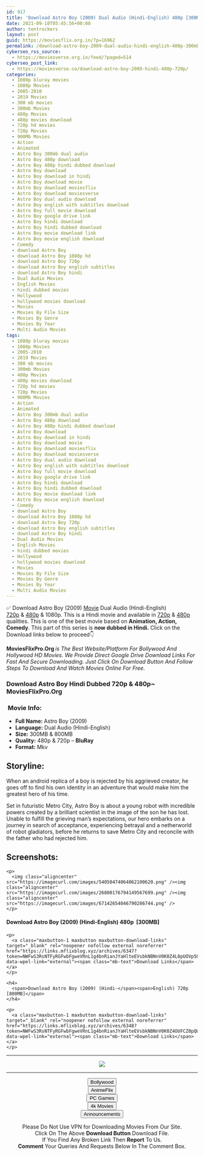 ```yaml
---
id: 917
title: 'Download Astro Boy (2009) Dual Audio (Hindi-English) 480p [300MB] || 720p [800MB]'
date: 2021-09-10T05:45:56+00:00
author: tentrockers
layout: post
guid: https://moviesflix.org.in/?p=16962
permalink: /download-astro-boy-2009-dual-audio-hindi-english-480p-300mb-720p-800mb/
cyberseo_rss_source:
  - https://moviesverse.org.in/feed/?paged=514
cyberseo_post_link:
  - https://moviesverse.co/download-astro-boy-2009-hindi-480p-720p/
categories:
  - 1080p bluray movies
  - 1080p Movies
  - 2005-2010
  - 2019 Movies
  - 300 mb movies
  - 300mb Movies
  - 480p Movies
  - 480p movies download
  - 720p hd movies
  - 720p Movies
  - 900Mb Movies
  - Action
  - Animated
  - Astro Boy 300mb dual audio
  - Astro Boy 480p download
  - Astro Boy 480p hindi dubbed download
  - Astro Boy download
  - Astro Boy download in hindi
  - Astro Boy download movie
  - Astro Boy download moviesflix
  - Astro Boy download moviesverse
  - Astro Boy dual audio download
  - Astro Boy english with subtitles download
  - Astro Boy full movie download
  - Astro Boy google drive link
  - Astro Boy hindi download
  - Astro Boy hindi dubbed download
  - Astro Boy movie download link
  - Astro Boy movie english download
  - Comedy
  - download Astro Boy
  - download Astro Boy 1080p hd
  - download Astro Boy 720p
  - download Astro Boy english subtitles
  - download Astro Boy hindi
  - Dual Audio Movies
  - English Movies
  - hindi dubbed movies
  - Hollywood
  - hollywood movies download
  - Movies
  - Movies By File Size
  - Movies By Genre
  - Movies By Year
  - Multi Audio Movies
tags:
  - 1080p bluray movies
  - 1080p Movies
  - 2005-2010
  - 2019 Movies
  - 300 mb movies
  - 300mb Movies
  - 480p Movies
  - 480p movies download
  - 720p hd movies
  - 720p Movies
  - 900Mb Movies
  - Action
  - Animated
  - Astro Boy 300mb dual audio
  - Astro Boy 480p download
  - Astro Boy 480p hindi dubbed download
  - Astro Boy download
  - Astro Boy download in hindi
  - Astro Boy download movie
  - Astro Boy download moviesflix
  - Astro Boy download moviesverse
  - Astro Boy dual audio download
  - Astro Boy english with subtitles download
  - Astro Boy full movie download
  - Astro Boy google drive link
  - Astro Boy hindi download
  - Astro Boy hindi dubbed download
  - Astro Boy movie download link
  - Astro Boy movie english download
  - Comedy
  - download Astro Boy
  - download Astro Boy 1080p hd
  - download Astro Boy 720p
  - download Astro Boy english subtitles
  - download Astro Boy hindi
  - Dual Audio Movies
  - English Movies
  - hindi dubbed movies
  - Hollywood
  - hollywood movies download
  - Movies
  - Movies By File Size
  - Movies By Genre
  - Movies By Year
  - Multi Audio Movies
---
```

<div class="thecontent clearfix">
  <p>
    ✅ Download Astro Boy (2009) <a href="https://moviesverse.co/category/movies/" data-wpel-link="internal">Movie</a> Dual Audio (Hindi-English) <a href="https://moviesverse.co/720p-movies/" data-wpel-link="internal">720p</a>&nbsp;&&nbsp;<a href="https://moviesverse.co/480p-movies/" data-wpel-link="internal">480p</a> & 1080p. This is a Hindi movie and available in <a href="https://moviesverse.co/720p-movies/" data-wpel-link="internal">720p</a>&nbsp;&&nbsp;<a href="https://moviesverse.co/480p-movies/" data-wpel-link="internal">480p</a> qualities. This is one of the best movie based on <strong>Animation, Action, Comedy</strong>. This part of this series is <strong>now dubbed in <span>Hindi.&nbsp;</span></strong><span>Click on the Download links below to proceed👇</span>
  </p>
  
  <p>
    <strong><span>MoviesFlixPro.Org&nbsp;</span></strong><em>is The Best Website/Platform For Bollywood And Hollywood HD Movies. We Provide Direct Google Drive Download Links For Fast And Secure Downloading. Just Click On Download Button And Follow Steps To&nbsp;Download And Watch Movies Online For Free.</em>
  </p>
  
  <h3>
    <span>Download Astro Boy Hindi Dubbed 720p & 480p~ MoviesFlixPro.Org</span>
  </h3>
  
  <h3>
    <span>&nbsp;Movie Info:&nbsp;</span>
  </h3>
  
  <ul>
    <li>
      <strong>Full Name: </strong>Astro Boy (2009)
    </li>
    <li>
      <strong>Language:</strong> Dual Audio (Hindi-English)
    </li>
    <li>
      <strong>Size:</strong> 300MB & 800MB
    </li>
    <li>
      <strong>Quality:</strong> 480p & 720p – <span><strong>BluRay</strong></span>
    </li>
    <li>
      <strong>Format:</strong>&nbsp;Mkv
    </li>
  </ul>
  
  <h2>
    <span>Storyline:</span>
  </h2>
  
  <p>
    When an android replica of a boy is rejected by his aggrieved creator, he goes off to find his own identity in an adventure that would make him the greatest hero of his time.
  </p>
  
  <div>
    Set in futuristic Metro City, Astro Boy is about a young robot with incredible powers created by a brilliant scientist in the image of the son he has lost. Unable to fulfill the grieving man’s expectations, our hero embarks on a journey in search of acceptance, experiencing betrayal and a netherworld of robot gladiators, before he returns to save Metro City and reconcile with the father who had rejected him.
  </div>
  
  <div class="summary_text">
    <h2>
      <span>Screenshots:</span>
    </h2>
    
    <p>
      <img class="aligncenter" src="https://imagecurl.com/images/54050474064062100620.png" /><img class="aligncenter" src="https://imagecurl.com/images/26800176794149567699.png" /><img class="aligncenter" src="https://imagecurl.com/images/67142654046790286744.png" />
    </p>
  </div>
  
  <div class="inline canwrap">
    <h4>
      <span>Download Astro Boy (2009) (Hindi-English) </span><span>480p&nbsp; [300MB]</span>
    </h4>
    
    <p>
      <a class="maxbutton-1 maxbutton maxbutton-download-links" target="_blank" rel="noopener nofollow external noreferrer" href="https://links.mflixblog.xyz/archives/6347?token=NWFwS3RsNTFyRGFwbFgweVRnL1g4bnRianJYaHlteEVsbkNBNnV0K0Z4L0pUOVp5QkFNN0gzTkxNeEFJMzlvcg" data-wpel-link="external"><span class="mb-text">Download Links</span></a>
    </p>
    
    <h4>
      <span>Download Astro Boy (2009) (Hindi-</span><span>English) 720p [800MB]</span>
    </h4>
    
    <p>
      <a class="maxbutton-1 maxbutton maxbutton-download-links" target="_blank" rel="noopener nofollow external noreferrer" href="https://links.mflixblog.xyz/archives/6348?token=NWFwS3RsNTFyRGFwbFgweVRnL1g4bnRianJYaHlteEVsbkNBNnV0K0Z4OUFCZ0pQUTArR3NjbzM4dHExUVhLQg" data-wpel-link="external"><span class="mb-text">Download Links</span></a>
    </p>
  </div>
</div>

<center>
  </p> 
  
  <hr />
  
  <p>
    <a href="http://gdrivepro.xyz/join.php" data-wpel-link="external" target="_blank" rel="nofollow external noopener noreferrer"><img src="https://i.imgur.com/FhMdWdW.png" /></a>
  </p>
  
  <hr />
  
  <p>
    <a href="https://dogemovies.xyz" target="_blank" data-wpel-link="external" rel="nofollow external noopener noreferrer"><button class="button button5">Bollywood</button></a><br /> <a href="https://animeflix.in" target="_blank" data-wpel-link="external" rel="nofollow external noopener noreferrer"><button class="button button5">AnimeFlix</button></a><br /> <a href="https://gamesflix.net/" target="_blank" data-wpel-link="external" rel="nofollow external noopener noreferrer"><button class="button button5">PC Games</button></a><br /> <a href="https://uhdmovies.in" target="_blank" data-wpel-link="external" rel="nofollow external noopener noreferrer"><button class="button button5">4k Movies</button></a><br /> <a href="https://moviesverse.co/announcements/" target="_blank" data-wpel-link="internal" rel="noopener"><button class="button button5">Announcements</button></a>
  </p>
  
  <div class="alert alert-danger">
    Please Do Not Use VPN for Downloading Movies From Our Site.
  </div>
  
  <div class="alert alert-success">
    Click On The Above <strong>Download Button</strong> Download File.
  </div>
  
  <div class="alert alert-warning">
    If You Find Any Broken Link Then <strong>Report</strong> To Us.
  </div>
  
  <div class="alert alert-info">
    <strong>Comment</strong> Your Queries And Requests Below In The Comment Box.
  </div>
  
  <p>
    </center>
  </p>